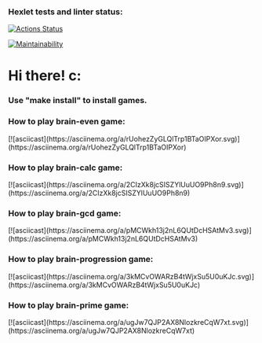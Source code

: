 ### Hexlet tests and linter status:
[![Actions Status](https://github.com/Akirushk/frontend-project-44/actions/workflows/hexlet-check.yml/badge.svg)](https://github.com/Akirushk/frontend-project-44/actions)

[![Maintainability](https://api.codeclimate.com/v1/badges/37e3189e4ac2201a0af8/maintainability)](https://codeclimate.com/github/Akirushk/frontend-project-44/maintainability)

<h1>Hi there! c:</h1>
<h3>Use "make install" to install games.</h3>
<h3>How to play brain-even game:</h3>
[![asciicast](https://asciinema.org/a/rUohezZyGLQlTrp1BTaOIPXor.svg)](https://asciinema.org/a/rUohezZyGLQlTrp1BTaOIPXor)
<h3>How to play brain-calc game:</h3>
[![asciicast](https://asciinema.org/a/2CIzXk8jcSISZYlUuUO9Ph8n9.svg)](https://asciinema.org/a/2CIzXk8jcSISZYlUuUO9Ph8n9)
<h3>How to play brain-gcd game:</h3>
[![asciicast](https://asciinema.org/a/pMCWkh13j2nL6QUtDcHSAtMv3.svg)](https://asciinema.org/a/pMCWkh13j2nL6QUtDcHSAtMv3)
<h3>How to play brain-progression game:</h3>
[![asciicast](https://asciinema.org/a/3kMCvOWARzB4tWjxSu5U0uKJc.svg)](https://asciinema.org/a/3kMCvOWARzB4tWjxSu5U0uKJc)
<h3>How to play brain-prime game:</h3>
[![asciicast](https://asciinema.org/a/ugJw7QJP2AX8NlozkreCqW7xt.svg)](https://asciinema.org/a/ugJw7QJP2AX8NlozkreCqW7xt)